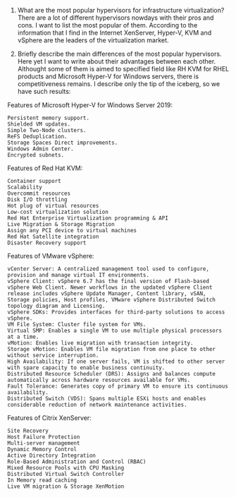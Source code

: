 1. What are the most popular hypervisors for infrastructure virtualization?
There are a lot of different hypervisors nowdays with their pros and cons.
I want to list the most popular of them. According to the information that I find in the Internet
XenServer, Hyper-V, KVM and vSphere are the leaders of the virtualization market.

2. Briefly describe the main differences of the most popular hypervisors.
Here yet I want to write about their advantages between each other.
Althought some of them is aimed to specified field like RH KVM for RHEL products and Microsoft Hyper-V 
for Windows servers, there is competitiveness remains. 
I describe only the tip of the iceberg, so we have such results:

Features of Microsoft Hyper-V for Windows Server 2019:

    Persistent memory support.
    Shielded VM updates.
    Simple Two-Node clusters.
    ReFS Deduplication.
    Storage Spaces Direct improvements.
    Windows Admin Center.
    Encrypted subnets.

Features of Red Hat KVM:

    Container support
    Scalability
    Overcommit resources
    Disk I/O throttling
    Hot plug of virtual resources
    Low-cost virtualization solution
    Red Hat Enterprise Virtualization programming & API
    Live Migration & Storage Migration
    Assign any PCI device to virtual machines
    Red Hat Satellite integration
    Disaster Recovery support

Features of VMware vSphere:

    vCenter Server: A centralized management tool used to configure, provision and manage virtual IT environments.
    vSphere Client: vSphere 6.7 has the final version of Flash-based vSphere Web Client. Newer workflows in the updated vSphere Client release includes vSphere Update Manager, Content library, vSAN, Storage policies, Host profiles, VMware vSphere Distributed Switch topology diagram and Licensing.
    vSphere SDKs: Provides interfaces for third-party solutions to access vSphere.
    VM File System: Cluster file system for VMs.
    Virtual SMP: Enables a single VM to use multiple physical processors at a time.
    vMotion: Enables live migration with transaction integrity.
    Storage vMotion: Enables VM file migration from one place to other without service interruption.
    High Availability: If one server fails, VM is shifted to other server with spare capacity to enable business continuity.
    Distributed Resource Scheduler (DRS): Assigns and balances compute automatically across hardware resources available for VMs.
    Fault Tolerance: Generates copy of primary VM to ensure its continuous availability.
    Distributed Switch (VDS): Spans multiple ESXi hosts and enables considerable reduction of network maintenance activities.

Features of Citrix XenServer:

    Site Recovery
    Host Failure Protection
    Multi-server management
    Dynamic Memory Control
    Active Directory Integration
    Role-Based Administration and Control (RBAC)
    Mixed Resource Pools with CPU Masking
    Distributed Virtual Switch Controller
    In Memory read caching
    Live VM migration & Storage XenMotion
